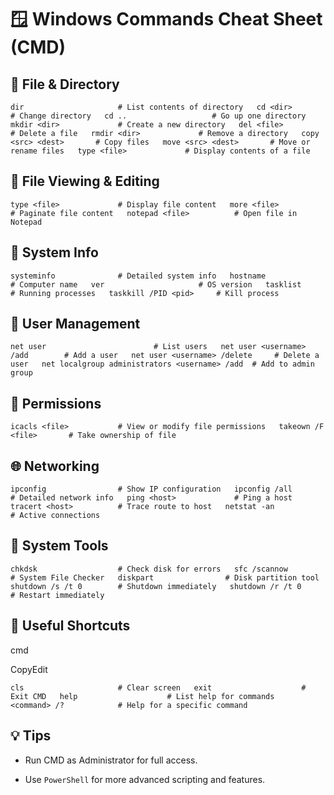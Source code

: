 # 🪟 Windows Commands Cheat Sheet (CMD)

## 📁 File & Directory

`dir                     # List contents of directory   cd <dir>                # Change directory   cd ..                   # Go up one directory   mkdir <dir>             # Create a new directory   del <file>              # Delete a file   rmdir <dir>             # Remove a directory   copy <src> <dest>       # Copy files   move <src> <dest>       # Move or rename files   type <file>             # Display contents of a file`  

## 📄 File Viewing & Editing

`type <file>             # Display file content   more <file>             # Paginate file content   notepad <file>          # Open file in Notepad`  

## 🧮 System Info

`systeminfo              # Detailed system info   hostname                # Computer name   ver                     # OS version   tasklist                # Running processes   taskkill /PID <pid>     # Kill process`  

## 👤 User Management

`net user                        # List users   net user <username> /add        # Add a user   net user <username> /delete     # Delete a user   net localgroup administrators <username> /add  # Add to admin group`  

## 🔐 Permissions

`icacls <file>           # View or modify file permissions   takeown /F <file>       # Take ownership of file`  

## 🌐 Networking

`ipconfig                # Show IP configuration   ipconfig /all           # Detailed network info   ping <host>             # Ping a host   tracert <host>          # Trace route to host   netstat -an             # Active connections`  

## 🧰 System Tools

`chkdsk                  # Check disk for errors   sfc /scannow            # System File Checker   diskpart                # Disk partition tool   shutdown /s /t 0        # Shutdown immediately   shutdown /r /t 0        # Restart immediately`  

## 📜 Useful Shortcuts

cmd

CopyEdit

`cls                     # Clear screen   exit                    # Exit CMD   help                    # List help for commands   <command> /?            # Help for a specific command`  

## 💡 Tips

- Run CMD as Administrator for full access.
    
- Use `PowerShell` for more advanced scripting and features.